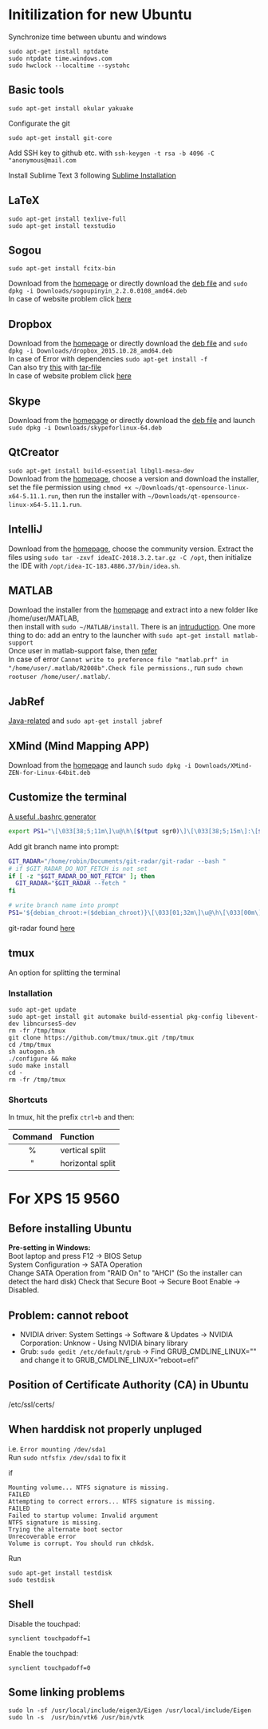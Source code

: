 # Initilization for new Ubuntu

Synchronize time between ubuntu and windows

```
sudo apt-get install nptdate
sudo ntpdate time.windows.com
sudo hwclock --localtime --systohc
```

## Basic tools
```shell
sudo apt-get install okular yakuake
```
Configurate the git
```shell
sudo apt-get install git-core
```
Add SSH key to github etc. with ```ssh-keygen -t rsa -b 4096 -C "anonymous@mail.com```  

Install Sublime Text 3 following [Sublime Installation](https://github.com/robinloujun/Tipps/blob/master/Sublime.md#installation)

## LaTeX

```shell
sudo apt-get install texlive-full
sudo apt-get install texstudio
```

## Sogou


```shell
sudo apt-get install fcitx-bin
```
Download from the [homepage](https://pinyin.sogou.com/linux/?r=pinyin) or directly download the [deb file](http://cdn2.ime.sogou.com/dl/index/1524572264/sogoupinyin_2.2.0.0108_amd64.deb?st=zJbjTyOEj5URSDHKoqOZ3A&e=1539533248&fn=sogoupinyin_2.2.0.0108_amd64.deb) and ```sudo dpkg -i Downloads/sogoupinyin_2.2.0.0108_amd64.deb```    
In case of website problem click [here](https://github.com/robinloujun/Tipps/blob/master/Files/sogoupinyin_2.2.0.0108_amd64.deb?raw=true)

## Dropbox

Download from the [homepage](https://www.dropbox.com/de/install-linux) or directly download the [deb file](https://www.dropbox.com/download?dl=packages/ubuntu/dropbox_2015.10.28_amd64.deb) and ```sudo dpkg -i Downloads/dropbox_2015.10.28_amd64.deb```  
In case of Error with dependencies ```sudo apt-get install -f```  
Can also try [this](https://www.dropbox.com/de/help/desktop-web/linux-commands) with [tar-file](https://github.com/robinloujun/Tipps/blob/master/Files/nautilus-dropbox-1.6.2.tar.bz2)  
In case of website problem click [here](https://github.com/robinloujun/Tipps/blob/master/Files/dropbox_2015.10.28_amd64.deb?raw=true)

## Skype

Download from the [homepage](https://www.skype.com/en/get-skype/) or directly download the [deb file](https://go.skype.com/skypeforlinux-64.deb) and launch ```sudo dpkg -i Downloads/skypeforlinux-64.deb```

## QtCreator

`sudo apt-get install build-essential libgl1-mesa-dev`  
Download from the [homepage](http://download.qt.io/official_releases/qt/), choose a version and download the installer, set  the file permission using `chmod +x ~/Downloads/qt-opensource-linux-x64-5.11.1.run`, then run the installer with `~/Downloads/qt-opensource-linux-x64-5.11.1.run`.

## IntelliJ

Download from the [homepage](https://www.jetbrains.com/idea/download/index.html#section=linux), choose the community version. Extract the files using ```sudo tar -zxvf ideaIC-2018.3.2.tar.gz -C /opt```, then initialize the IDE with ```/opt/idea-IC-183.4886.37/bin/idea.sh```.

## MATLAB

Download the installer from the [homepage](https://de.mathworks.com/downloads/web_downloads) and extract into a new folder like /home/user/MATLAB,   
then install with ```sudo ~/MATLAB/install```. There is an [intruduction](https://de.mathworks.com/help/install/ug/install-mathworks-software.html).
One more thing to do: add an entry to the launcher with ```sudo apt-get install matlab-support```    
Once user in matlab-support false, then [refer](https://de.mathworks.com/matlabcentral/answers/98599-why-will-matlab-not-start-up-properly-on-my-linux-or-unix-based-system)  
In case of error ```Cannot write to preference file "matlab.prf" in "/home/user/.matlab/R2008b".Check file permissions.```, run ```sudo chown rootuser /home/user/.matlab/```.

## JabRef

[Java-related](http://help.jabref.org/en/Installation#verify-java-installation) and `sudo apt-get install jabref`

## XMind (Mind Mapping APP)
Download from the [homepage](https://www.xmind.net/download/) and launch ```sudo dpkg -i Downloads/XMind-ZEN-for-Linux-64bit.deb```

## Customize the terminal
[A useful .bashrc generator](http://bashrcgenerator.com/)

```bash
export PS1="\[\033[38;5;11m\]\u@\h\[$(tput sgr0)\]\[\033[38;5;15m\]:\[$(tput sgr0)\]\[\033[38;5;46m\]\w\[$(tput sgr0)\]\[\033[38;5;10m\]:\[$(tput sgr0)\]\[\033[38;5;15m\] \[$(tput sgr0)\]"
```

Add git branch name into prompt:
```bash
GIT_RADAR="/home/robin/Documents/git-radar/git-radar --bash "
# if $GIT_RADAR_DO_NOT_FETCH is not set
if [ -z "$GIT_RADAR_DO_NOT_FETCH" ]; then
  GIT_RADAR="$GIT_RADAR --fetch "
fi

# write branch name into prompt
PS1='${debian_chroot:+($debian_chroot)}\[\033[01;32m\]\u@\h\[\033[00m\]:\[\033[01;34m\]\w\[\033[00m\]\[\033[0;32m\]$($GIT_RADAR) \[\033[1;30m\]$\[\033[00m\] '
```
git-radar found [here](/git-radar)

## tmux
An option for splitting the terminal
### Installation

```
sudo apt-get update
sudo apt-get install git automake build-essential pkg-config libevent-dev libncurses5-dev
rm -fr /tmp/tmux
git clone https://github.com/tmux/tmux.git /tmp/tmux
cd /tmp/tmux
sh autogen.sh
./configure && make
sudo make install
cd -
rm -fr /tmp/tmux
```

### Shortcuts

In tmux, hit the prefix `ctrl+b` and then:

<center>
  
  |Command|Function|
  |:---:|:---|
  |% | vertical split|
  |" | horizontal split|

</center>

# For XPS 15 9560

## Before installing Ubuntu
**Pre-setting in Windows:**      
Boot laptop and press F12 -> BIOS Setup    
System Configuration -> SATA Operation    
Change SATA Operation from "RAID On" to "AHCI" (So the installer can detect the hard disk)
Check that Secure Boot -> Secure Boot Enable -> Disabled.

## Problem: cannot reboot

- NVIDIA driver: System Settings -> Software & Updates -> NVIDIA Corporation: Unknow - Using NVIDIA binary library
- Grub: `sudo gedit /etc/default/grub` -> Find GRUB_CMDLINE_LINUX="" and change it to GRUB_CMDLINE_LINUX=”reboot=efi”

## Position of Certificate Authority (CA) in Ubuntu
/etc/ssl/certs/

## When harddisk not properly unpluged
i.e. `Error mounting /dev/sda1`   
Run `sudo ntfsfix /dev/sda1` to fix it

if 
```shell
Mounting volume... NTFS signature is missing.
FAILED
Attempting to correct errors... NTFS signature is missing.
FAILED
Failed to startup volume: Invalid argument
NTFS signature is missing.
Trying the alternate boot sector
Unrecoverable error
Volume is corrupt. You should run chkdsk.
```
Run 
```shell
sudo apt-get install testdisk
sudo testdisk
```

## Shell
Disable the touchpad:
```shell
synclient touchpadoff=1
```
Enable the touchpad:
```shell
synclient touchpadoff=0
```

## Some linking problems
```shell
sudo ln -sf /usr/local/include/eigen3/Eigen /usr/local/include/Eigen
sudo ln -s  /usr/bin/vtk6 /usr/bin/vtk
```

